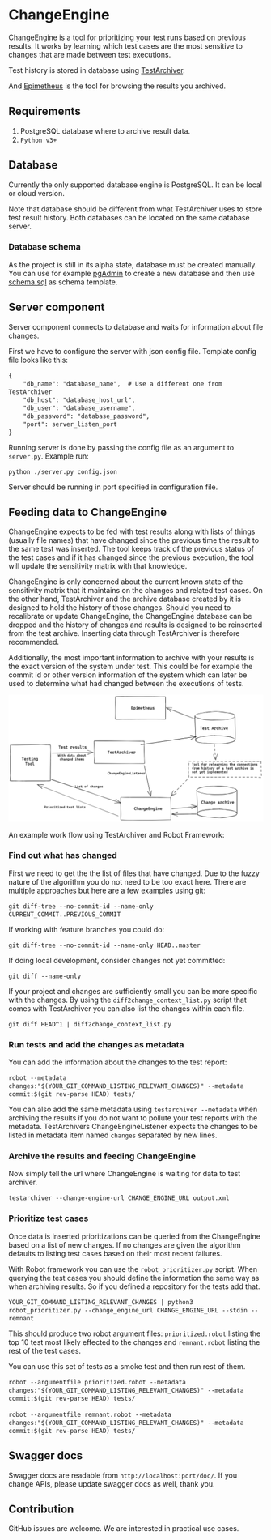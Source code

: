 # ChangeEngine

ChangeEngine is a tool for prioritizing your test runs based on previous results. It works by learning which test cases are the most sensitive to changes that are made between test executions.

Test history is stored in database using [TestArchiver](https://github.com/salabs/TestArchiver).

And [Epimetheus](https://github.com/salabs/Epimetheus) is the tool for browsing the results you archived.

## Requirements

1) PostgreSQL database where to archive result data.
2) `Python v3+`

## Database

Currently the only supported database engine is PostgreSQL. It can be local or cloud version.

Note that database should be different from what TestArchiver uses to store test result history. Both databases can be located on the same database server.

### Database schema

As the project is still in its alpha state, database must be created manually. You can use for example [pgAdmin](https://www.pgadmin.org/) to create a new database and then use [schema.sql](schema.sql) as schema template.

## Server component

Server component connects to database and waits for information about file changes.

First we have to configure the server with json config file. Template config file looks like this:

    {
        "db_name": "database_name",  # Use a different one from TestArchiver
        "db_host": "database_host_url",
        "db_user": "database_username",
        "db_password": "database_password",
        "port": server_listen_port
    }

Running server is done by passing the config file as an argument to `server.py`. Example run:

    python ./server.py config.json

Server should be running in port specified in configuration file.

## Feeding data to ChangeEngine
ChangeEngine expects to be fed with test results along with lists of things (usually file names) that have changed since the previous time the result to the same test was inserted. The tool keeps track of the previous status of the test cases and if it has changed since the previous execution, the tool will update the sensitivity matrix with that knowledge.

ChangeEngine is only concerned about the current known state of the sensitivity matrix that it maintains on the changes and related test cases. On the other hand, TestArchiver and the archive database created by it is designed to hold the history of those changes. Should you need to recalibrate or update ChangeEngine, the ChangeEngine database can be dropped and the history of changes and results is designed to be reinserted from the test archive. Inserting data through TestArchiver is therefore recommended.

Additionally, the most important information to archive with your results is the exact version of the system under test. This could be for example the commit id or other version information of the system which can later be used to determine what had changed between the executions of tests.

![Setup and related components](ChangeEngineSetup.png)

An example work flow using TestArchiver and Robot Framework:

### Find out what has changed
First we need to get the the list of files that have changed. Due to the fuzzy nature of the algorithm you do not need to be too exact here. There are multiple approaches but here are a few examples using git:
```
git diff-tree --no-commit-id --name-only CURRENT_COMMIT..PREVIOUS_COMMIT
```
If working with feature branches you could do:
```
git diff-tree --no-commit-id --name-only HEAD..master
```
If doing local development, consider changes not yet committed:
```
git diff --name-only
```

If your project and changes are sufficiently small you can be more specific with the changes. By using the `diff2change_context_list.py` script that comes with TestArchiver you can also list the changes within each file.
```
git diff HEAD^1 | diff2change_context_list.py
```

### Run tests and add the changes as metadata
You can add the information about the changes to the test report:
```
robot --metadata changes:"$(YOUR_GIT_COMMAND_LISTING_RELEVANT_CHANGES)" --metadata commit:$(git rev-parse HEAD) tests/
```
You can also add the same metadata using `testarchiver --metadata` when archiving the results if you do not want to pollute your test reports with the metadata. TestArchivers ChangeEngineListener expects the changes to be listed in metadata item named `changes` separated by new lines.

### Archive the results and feeding ChangeEngine
Now simply tell the url where ChangeEngine is waiting for data to test archiver.
```
testarchiver --change-engine-url CHANGE_ENGINE_URL output.xml
```

### Prioritize test cases
Once data is inserted prioritizations can be queried from the ChangeEngine based on a list of new changes. If no changes are given the algorithm defaults to listing test cases based on their most recent failures.

With Robot framework you can use the `robot_prioritizer.py` script. When querying the test cases you should define the information the same way as when archiving results. So if you defined a repository for the tests add that.
```
YOUR_GIT_COMMAND_LISTING_RELEVANT_CHANGES | python3 robot_prioritizer.py --change_engine_url CHANGE_ENGINE_URL --stdin --remnant
```
This should produce two robot argument files: `prioritized.robot` listing the top 10 test most likely effected to the changes and `remnant.robot` listing the rest of the test cases.

You can use this set of tests as a smoke test and then run rest of them.
```
robot --argumentfile prioritized.robot --metadata changes:"$(YOUR_GIT_COMMAND_LISTING_RELEVANT_CHANGES)" --metadata commit:$(git rev-parse HEAD) tests/

robot --argumentfile remnant.robot --metadata changes:"$(YOUR_GIT_COMMAND_LISTING_RELEVANT_CHANGES)" --metadata commit:$(git rev-parse HEAD) tests/
```

## Swagger docs

Swagger docs are readable from `http://localhost:port/doc/`. If you change APIs, please update swagger docs as well, thank you.

## Contribution

GitHub issues are welcome. We are interested in practical use cases.
